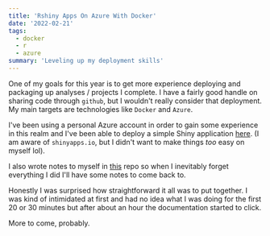 ```yaml
---
title: 'Rshiny Apps On Azure With Docker'
date: '2022-02-21'
tags: 
  - docker
  - r
  - azure
summary: 'Leveling up my deployment skills'
---
```


One of my goals for this year is to get more experience deploying and packaging up analyses / projects I complete. I have a fairly good handle on sharing code through `github`, but I wouldn't really consider that deployment. My main targets are technologies like `Docker` and `Azure`.

I've been using a personal Azure account in order to gain some experience in this realm and I've been able to deploy a simple Shiny application [here](http://shinywebapp.azurewebsites.net/). (I am aware of `shinyapps.io`, but I didn't want to make things _too_ easy on myself lol). 

I also wrote notes to myself in [this](https://github.com/ayoskovich/shiny_code) repo so when I inevitably forget everything I did I'll have some notes to come back to.

Honestly I was surprised how straightforward it all was to put together. I was kind of intimidated at first and had no idea what I was doing for the first 20 or 30 minutes but after about an hour the documentation started to click.

More to come, probably.